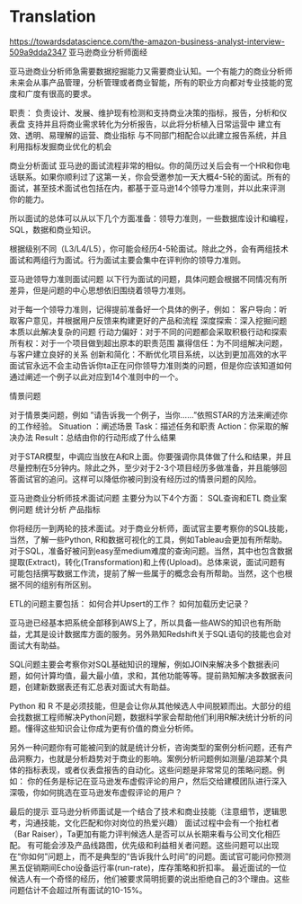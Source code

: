 # Translation
https://towardsdatascience.com/the-amazon-business-analyst-interview-509a9dda2347
亚马逊商业分析师面经

亚马逊商业分析师急需要数据挖掘能力又需要商业认知。一个有能力的商业分析师未来会从事产品管理，分析管理或者商业智能，所有的职业方向都对专业技能的宽度和广度有很高的要求。

职责：
负责设计、发展、维护现有检测和支持商业决策的指标，报告，分析和仪表盘
支持并且将商业需求转化为分析报告，以此将分析植入日常运营中
建立有效、透明、易理解的运营、商业指标
与不同部门相配合以此建立报告系统，并且利用指标发掘商业优化的机会

商业分析面试
亚马逊的面试流程非常的相似。你的简历过关后会有一个HR和你电话联系。如果你顺利过了这第一关，你会受邀参加一天大概4-5轮的面试。所有的面试，甚至技术面试也包括在内，都基于亚马逊14个领导力准则，并以此来评测你的能力。

所以面试的总体可以从以下几个方面准备：领导力准则，一些数据库设计和编程，SQL，数据和商业知识。

根据级别不同（L3/L4/L5），你可能会经历4-5轮面试。除此之外，会有两组技术面试和两组行为面试。行为面试主要会集中在评判你的领导力准则。

亚马逊领导力准则面试问题
以下行为面试的问题，具体问题会根据不同情况有所差异，但是问题的中心思想依旧围绕着领导力准则。

对于每一个领导力准则，记得提前准备好一个具体的例子，例如：
客户导向：听取客户意见，并根据用户反馈来构建更好的产品和流程
深度探索：深入挖掘问题本质以此解决复杂的问题
行动力偏好：对于不同的问题都会采取积极行动和探索
所有权：对于一个项目做到超出原本的职责范围
赢得信任：为不同组解决问题，与客户建立良好的关系
创新和简化：不断优化项目系统，以达到更加高效的水平
面试官永远不会主动告诉你ta正在问你领导力准则类的问题，但是你应该知道如何通过阐述一个例子以此对应到14个准则中的一个。

情景问题


对于情景类问题，例如 ”请告诉我一个例子，当你……”依照STAR的方法来阐述你的工作经验。
Situation ：阐述场景
Task：描述任务和职责
Action：你采取的解决办法
Result：总结由你的行动形成了什么结果

对于STAR模型，中调应当放在A和R上面。你要强调你具体做了什么和结果，并且尽量控制在5分钟内。除此之外，至少对于2-3个项目经历多做准备，并且能够回答面试官的追问。这样可以降低你被问到没有经历过的情景问题的风险。

亚马逊商业分析师技术面试问题
主要分为以下4个方面：
SQL查询和ETL
商业案例问题
统计分析
产品指标

你将经历一到两轮的技术面试。对于商业分析师，面试官主要考察你的SQL技能，当然，了解一些Python, R和数据可视化的工具，例如Tableau会更加有所帮助。对于SQL，准备好被问到easy至medium难度的查询问题。当然，其中也包含数据提取(Extract)，转化(Transformation)和上传(Upload)。总体来说，面试问题有可能包括撰写数据工作流，提前了解一些属于的概念会有所帮助。当然，这个也根据不同的组别有所区别。

ETL的问题主要包括：
如何合并Upsert的工作？
如何加载历史记录？

亚马逊已经基本把系统全部移到AWS上了，所以具备一些AWS的知识也有所助益，尤其是设计数据库方面的服务。另外熟知Redshift关于SQL语句的技能也会对面试大有助益。


SQL问题主要会考察你对SQL基础知识的理解，例如JOIN来解决多个数据表问题，如何计算均值，最大最小值，求和，其他功能等等。提前熟知解决多数据表问题，创建新数据表还有汇总表对面试大有助益。

Python 和 R 不是必须技能，但是会让你从其他候选人中间脱颖而出。大部分的组会找数据工程师解决Python问题，数据科学家会帮助他们利用R解决统计分析的问题。懂得这些知识会让你成为更有价值的商业分析师。

另外一种问题你有可能被问到的就是统计分析，咨询类型的案例分析问题，还有产品洞察力，也就是分析趋势对于商业的影响。案例分析问题例如测量/追踪某个具体的指标表现，或者仪表盘报告的自动化。这些问题是非常常见的策略问题。例如：
你的任务是标记在亚马逊发布虚假评论的用户，然后交给建模团队进行深入深吸，你如何挑选在亚马逊发布虚假评论的用户？

最后的提示
亚马逊分析师面试是一个结合了技术和商业技能（注意细节，逻辑思考，沟通技能，文化匹配和你对岗位的热爱兴趣）
面试过程中会有一个抬杠者（Bar Raiser），Ta更加有能力评判候选人是否可以从长期来看与公司文化相匹配。
有可能会涉及产品线路图，优先级和利益相关者问题。这些问题可以出现在“你如何”问题上，而不是典型的“告诉我什么时间”的问题。面试官可能问你预测黑五促销期间Echo设备运行率(run-rate)，库存策略和折扣率。
最近面试的一位候选人有一个奇怪的经历，他们被要求简明扼要的说出拒绝自己的3个理由。这些问题估计不会超过所有面试的10-15%。
